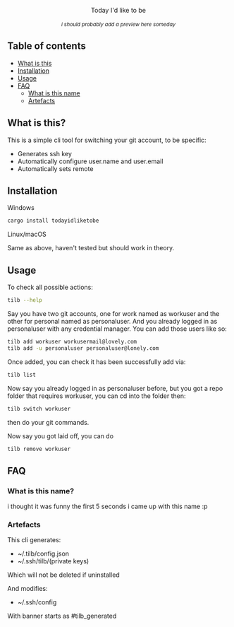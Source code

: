 <div align="center">

Today I'd like to be<br><br>
<i><sup>i should probably add a preview here someday</sup></i>

</div>

## Table of contents

- [What is this](#what-is-this)
- [Installation](#installation)
- [Usage](#usage)
- [FAQ](#faq)
  - [What is this name](#what-is-this-name)
  - [Artefacts](#artefacts)

## What is this?

This is a simple cli tool for switching your git account, to be specific:

- Generates ssh key
- Automatically configure user.name and user.email
- Automatically sets remote

## Installation

Windows

```bash
cargo install todayidliketobe
```

Linux/macOS

Same as above, haven't tested but should work in theory.

## Usage

To check all possible actions:

```bash
tilb --help
```

Say you have two git accounts, one for work named as workuser and the other for personal named as personaluser.
And you already logged in as personaluser with any credential manager.
You can add those users like so:

```bash
tilb add workuser workusermail@lovely.com
tilb add -u personaluser personaluser@lonely.com
```

Once added, you can check it has been successfully add via:

```bash
tilb list
```

Now say you already logged in as personaluser before, but you got a repo folder that requires workuser, you can cd into the folder then:

```bash
tilb switch workuser
```

then do your git commands.

Now say you got laid off, you can do

```bash
tilb remove workuser
```

## FAQ

### What is this name?

i thought it was funny the first 5 seconds i came up with this name :p

### Artefacts

This cli generates:

- ~/.tilb/config.json
- ~/.ssh/tilb/(private keys)

Which will not be deleted if uninstalled

And modifies:

- ~/.ssh/config

With banner starts as #tilb_generated
